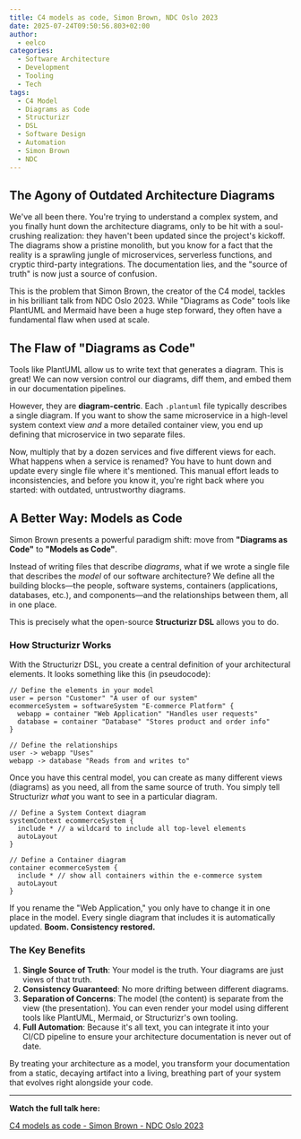 ```yaml
---
title: C4 models as code, Simon Brown, NDC Oslo 2023
date: 2025-07-24T09:50:56.803+02:00
author: 
  - eelco
categories:
  - Software Architecture
  - Development
  - Tooling
  - Tech
tags:
  - C4 Model
  - Diagrams as Code
  - Structurizr
  - DSL
  - Software Design
  - Automation
  - Simon Brown
  - NDC
---
```


## The Agony of Outdated Architecture Diagrams

We've all been there. You're trying to understand a complex system, and you finally hunt down the architecture diagrams, only to be hit with a soul-crushing realization: they haven't been updated since the project's kickoff. The diagrams show a pristine monolith, but you know for a fact that the reality is a sprawling jungle of microservices, serverless functions, and cryptic third-party integrations. The documentation lies, and the "source of truth" is now just a source of confusion.

This is the problem that Simon Brown, the creator of the C4 model, tackles in his brilliant talk from NDC Oslo 2023. While "Diagrams as Code" tools like PlantUML and Mermaid have been a huge step forward, they often have a fundamental flaw when used at scale.

## The Flaw of "Diagrams as Code"

Tools like PlantUML allow us to write text that generates a diagram. This is great! We can now version control our diagrams, diff them, and embed them in our documentation pipelines.

However, they are **diagram-centric**. Each `.plantuml` file typically describes a single diagram. If you want to show the same microservice in a high-level system context view *and* a more detailed container view, you end up defining that microservice in two separate files.

Now, multiply that by a dozen services and five different views for each. What happens when a service is renamed? You have to hunt down and update every single file where it's mentioned. This manual effort leads to inconsistencies, and before you know it, you're right back where you started: with outdated, untrustworthy diagrams.

## A Better Way: Models as Code

Simon Brown presents a powerful paradigm shift: move from **"Diagrams as Code"** to **"Models as Code"**.

Instead of writing files that describe *diagrams*, what if we wrote a single file that describes the *model* of our software architecture? We define all the building blocks—the people, software systems, containers (applications, databases, etc.), and components—and the relationships between them, all in one place.

This is precisely what the open-source **Structurizr DSL** allows you to do.

### How Structurizr Works

With the Structurizr DSL, you create a central definition of your architectural elements. It looks something like this (in pseudocode):

```
// Define the elements in your model
user = person "Customer" "A user of our system"
ecommerceSystem = softwareSystem "E-commerce Platform" {
  webapp = container "Web Application" "Handles user requests"
  database = container "Database" "Stores product and order info"
}

// Define the relationships
user -> webapp "Uses"
webapp -> database "Reads from and writes to"
```

Once you have this central model, you can create as many different views (diagrams) as you need, all from the same source of truth. You simply tell Structurizr *what* you want to see in a particular diagram.

```
// Define a System Context diagram
systemContext ecommerceSystem {
  include * // a wildcard to include all top-level elements
  autoLayout
}

// Define a Container diagram
container ecommerceSystem {
  include * // show all containers within the e-commerce system
  autoLayout
}
```

If you rename the "Web Application," you only have to change it in one place in the model. Every single diagram that includes it is automatically updated. **Boom. Consistency restored.**

### The Key Benefits

1.  **Single Source of Truth**: Your model is the truth. Your diagrams are just views of that truth.
2.  **Consistency Guaranteed**: No more drifting between different diagrams.
3.  **Separation of Concerns**: The model (the content) is separate from the view (the presentation). You can even render your model using different tools like PlantUML, Mermaid, or Structurizr's own tooling.
4.  **Full Automation**: Because it's all text, you can integrate it into your CI/CD pipeline to ensure your architecture documentation is never out of date.

By treating your architecture as a model, you transform your documentation from a static, decaying artifact into a living, breathing part of your system that evolves right alongside your code.

---

**Watch the full talk here:**

[C4 models as code - Simon Brown - NDC Oslo 2023](https://youtu.be/4HEd1EEQLR0?si=7_mJNgp3C6rVqfpE)
